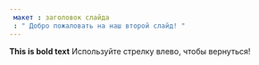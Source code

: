 ```yaml
---
 макет : заголовок слайда
 : " Добро пожаловать на наш второй слайд! "
---
```

**This is bold text**
Используйте стрелку влево, чтобы вернуться!
